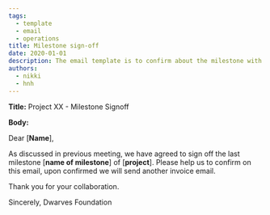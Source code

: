 ```yaml
---
tags: 
  - template
  - email
  - operations
title: Milestone sign-off
date: 2020-01-01
description: The email template is to confirm about the milestone with client.
authors:
  - nikki
  - hnh
---
```


**Title:** Project XX - Milestone Signoff

**Body:**

Dear [**Name**],

As discussed in previous meeting, we have agreed to sign off the last milestone [**name of milestone**] of [**project**]. Please help us to confirm on this email, upon confirmed we will send another invoice email.

Thank you for your collaboration.

Sincerely,
Dwarves Foundation
